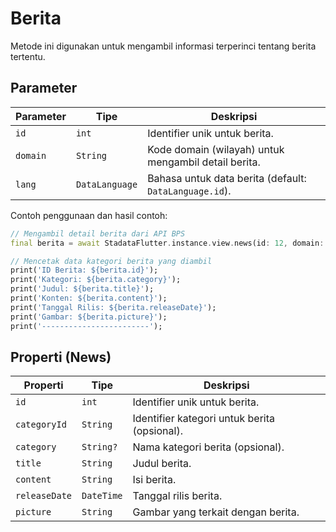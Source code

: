 # Berita

Metode ini digunakan untuk mengambil informasi terperinci tentang berita tertentu.

## Parameter

| Parameter | Tipe           | Deskripsi                                              |
| --------- | -------------- | ------------------------------------------------------ |
| `id`      | `int`          | Identifier unik untuk berita.                          |
| `domain`  | `String`       | Kode domain (wilayah) untuk mengambil detail berita.   |
| `lang`    | `DataLanguage` | Bahasa untuk data berita (default: `DataLanguage.id`). |

Contoh penggunaan dan hasil contoh:

```dart
// Mengambil detail berita dari API BPS
final berita = await StadataFlutter.instance.view.news(id: 12, domain: '7200');

// Mencetak data kategori berita yang diambil
print('ID Berita: ${berita.id}');
print('Kategori: ${berita.category}');
print('Judul: ${berita.title}');
print('Konten: ${berita.content}');
print('Tanggal Rilis: ${berita.releaseDate}');
print('Gambar: ${berita.picture}');
print('------------------------');
```

## Properti (News)

| Properti      | Tipe       | Deskripsi                                    |
| ------------- | ---------- | -------------------------------------------- |
| `id`          | `int`      | Identifier unik untuk berita.                |
| `categoryId`  | `String`   | Identifier kategori untuk berita (opsional). |
| `category`    | `String?`  | Nama kategori berita (opsional).             |
| `title`       | `String`   | Judul berita.                                |
| `content`     | `String`   | Isi berita.                                  |
| `releaseDate` | `DateTime` | Tanggal rilis berita.                        |
| `picture`     | `String`   | Gambar yang terkait dengan berita.           |

